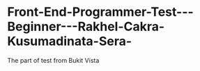 # Front-End-Programmer-Test---Beginner---Rakhel-Cakra-Kusumadinata-Sera-
The part of test from Bukit Vista
